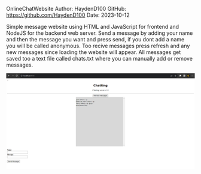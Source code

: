 OnlineChatWebsite 
Author: HaydenD100 
GitHub: https://github.com/HaydenD100 
Date: 2023-10-12 

Simple message website using HTML and JavaScript for frontend and NodeJS for the backend web server. Send a message by adding your name and then the message you want and press send, if you dont add a name you will be called anonymous. Too recive messages press refresh and any new messages since loading the website will appear. All messages get saved too a text file called chats.txt where you can manually add or remove messages.  

![screenshot1](/docs/assets/images/ScreenShotOfMessages.PNG)



